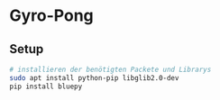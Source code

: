 # Gyro-Pong

## Setup

```bash
# installieren der benötigten Packete und Librarys
sudo apt install python-pip libglib2.0-dev 
pip install bluepy
```
